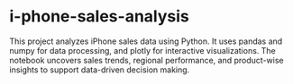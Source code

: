 # i-phone-sales-analysis
This project analyzes iPhone sales data using Python. It uses pandas and numpy for data processing, and plotly for interactive visualizations. The notebook uncovers sales trends, regional performance, and product-wise insights to support data-driven decision making.
